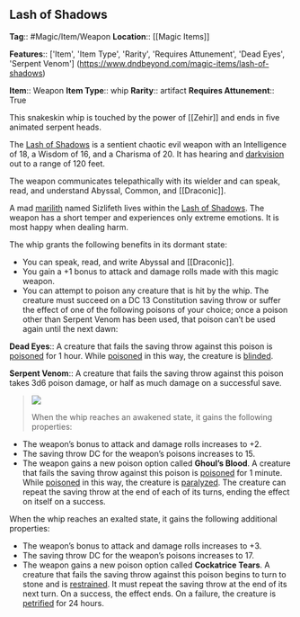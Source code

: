 ## Lash of Shadows
**Tag**:: #Magic/Item/Weapon
**Location**:: [[Magic Items]]

**Features**:: ['Item', 'Item Type', 'Rarity', 'Requires Attunement', 'Dead Eyes', 'Serpent Venom']
(https://www.dndbeyond.com/magic-items/lash-of-shadows)

**Item**:: Weapon
**Item Type**:: whip
**Rarity**:: artifact
**Requires Attunement**:: True

This snakeskin whip is touched by the power of [[Zehir]] and ends in five animated serpent heads.

The [Lash of Shadows](https://www.dndbeyond.com/magic-items/lash-of-shadows) is a sentient chaotic evil weapon with an Intelligence of 18, a Wisdom of 16, and a Charisma of 20. It has hearing and [darkvision](https://www.dndbeyond.com/compendium/rules/basic-rules/monsters#Darkvision) out to a range of 120 feet.

The weapon communicates telepathically with its wielder and can speak, read, and understand Abyssal, Common, and [[Draconic]].

A mad [marilith](https://www.dndbeyond.com/monsters/marilith) named Sizlifeth lives within the [Lash of Shadows](https://www.dndbeyond.com/magic-items/lash-of-shadows). The weapon has a short temper and experiences only extreme emotions. It is most happy when dealing harm.

The whip grants the following benefits in its dormant state:

-   You can speak, read, and write Abyssal and [[Draconic]].
-   You gain a +1 bonus to attack and damage rolls made with this magic weapon.
-   You can attempt to poison any creature that is hit by the whip. The creature must succeed on a DC 13 Constitution saving throw or suffer the effect of one of the following poisons of your choice; once a poison other than Serpent Venom has been used, that poison can’t be used again until the next dawn:

**Dead Eyes**:: A creature that fails the saving throw against this poison is [poisoned](https://www.dndbeyond.com/compendium/rules/basic-rules/appendix-a-conditions#Poisoned) for 1 hour. While [poisoned](https://www.dndbeyond.com/compendium/rules/basic-rules/appendix-a-conditions#Poisoned) in this way, the creature is [blinded](https://www.dndbeyond.com/compendium/rules/basic-rules/appendix-a-conditions#Blinded).

**Serpent Venom**:: A creature that fails the saving throw against this poison takes 3d6 poison damage, or half as much damage on a successful save.

> [![](https://media.dndbeyond.com/compendium-images/egtw/yDOyqyOocErRgYJK/06-12.png)](https://media.dndbeyond.com/compendium-images/egtw/yDOyqyOocErRgYJK/06-12.png)
> 
> When the whip reaches an awakened state, it gains the following properties:

-   The weapon’s bonus to attack and damage rolls increases to +2.
-   The saving throw DC for the weapon’s poisons increases to 15.
-   The weapon gains a new poison option called **Ghoul’s Blood**. A creature that fails the saving throw against this poison is [poisoned](https://www.dndbeyond.com/compendium/rules/basic-rules/appendix-a-conditions#Poisoned) for 1 minute. While [poisoned](https://www.dndbeyond.com/compendium/rules/basic-rules/appendix-a-conditions#Poisoned) in this way, the creature is [paralyzed](https://www.dndbeyond.com/compendium/rules/basic-rules/appendix-a-conditions#Paralyzed). The creature can repeat the saving throw at the end of each of its turns, ending the effect on itself on a success.

When the whip reaches an exalted state, it gains the following additional properties:

-   The weapon’s bonus to attack and damage rolls increases to +3.
-   The saving throw DC for the weapon’s poisons increases to 17.
-   The weapon gains a new poison option called **Cockatrice Tears**. A creature that fails the saving throw against this poison begins to turn to stone and is [restrained](https://www.dndbeyond.com/compendium/rules/basic-rules/appendix-a-conditions#Restrained). It must repeat the saving throw at the end of its next turn. On a success, the effect ends. On a failure, the creature is [petrified](https://www.dndbeyond.com/compendium/rules/basic-rules/appendix-a-conditions#Petrified) for 24 hours.